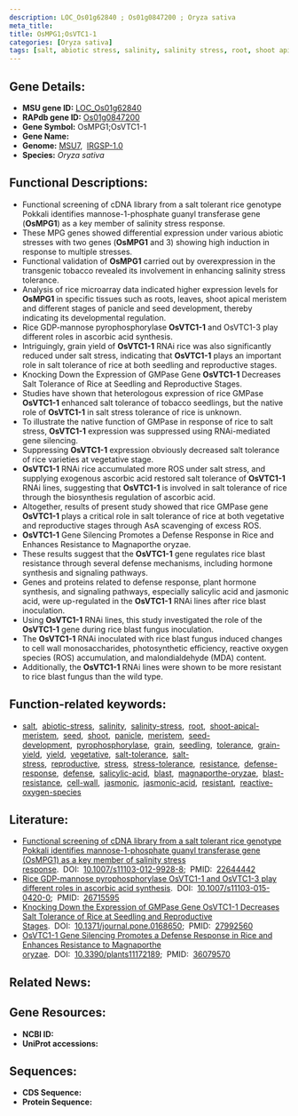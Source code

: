 ```yaml
---
description: LOC_Os01g62840 ; Os01g0847200 ; Oryza sativa
meta_title:
title: OsMPG1;OsVTC1-1
categories: [Oryza sativa]
tags: [salt, abiotic stress, salinity, salinity stress, root, shoot apical meristem, seed, shoot, panicle, meristem, seed development, pyrophosphorylase, grain, seedling, tolerance, grain yield, yield, vegetative, salt tolerance, salt stress, reproductive, stress, stress tolerance, resistance, defense response, defense, salicylic acid, blast, magnaporthe oryzae, blast resistance, cell wall, jasmonic, jasmonic acid, resistant, reactive oxygen species]
---
```


## Gene Details:
- **MSU gene ID:** [LOC_Os01g62840](http://rice.uga.edu/cgi-bin/ORF_infopage.cgi?orf=LOC_Os01g62840)  
- **RAPdb gene ID:** [Os01g0847200](https://rapdb.dna.affrc.go.jp/locus/?name=Os01g0847200)  
- **Gene Symbol:** OsMPG1;OsVTC1-1
- **Gene Name:**
- **Genome:**  [MSU7](http://rice.uga.edu/),&nbsp;&nbsp;[IRGSP-1.0](https://rapdb.dna.affrc.go.jp/download/irgsp1.html)
- **Species:** *Oryza sativa*

## Functional Descriptions:
   - Functional screening of cDNA library from a salt tolerant rice genotype Pokkali identifies mannose-1-phosphate guanyl transferase gene (**OsMPG1**) as a key member of salinity stress response.
   - These MPG genes showed differential expression under various abiotic stresses with two genes (**OsMPG1** and 3) showing high induction in response to multiple stresses.
   - Functional validation of **OsMPG1** carried out by overexpression in the transgenic tobacco revealed its involvement in enhancing salinity stress tolerance.
   - Analysis of rice microarray data indicated higher expression levels for **OsMPG1** in specific tissues such as roots, leaves, shoot apical meristem and different stages of panicle and seed development, thereby indicating its developmental regulation.
   - Rice GDP-mannose pyrophosphorylase **OsVTC1-1** and OsVTC1-3 play different roles in ascorbic acid synthesis.
   - Intriguingly, grain yield of **OsVTC1-1** RNAi rice was also significantly reduced under salt stress, indicating that **OsVTC1-1** plays an important role in salt tolerance of rice at both seedling and reproductive stages.
   - Knocking Down the Expression of GMPase Gene **OsVTC1-1** Decreases Salt Tolerance of  Rice at Seedling and Reproductive Stages.
   - Studies have shown that heterologous expression of rice GMPase **OsVTC1-1**  enhanced salt tolerance of tobacco seedlings, but the native role of **OsVTC1-1** in  salt stress tolerance of rice is unknown.
   - To illustrate the native function of GMPase in response of rice to salt stress, **OsVTC1-1** expression was suppressed using RNAi-mediated gene silencing.
   - Suppressing **OsVTC1-1** expression obviously decreased salt tolerance of rice varieties at vegetative stage.
   - **OsVTC1-1** RNAi rice accumulated more ROS under salt stress, and supplying exogenous ascorbic acid restored salt tolerance of **OsVTC1-1** RNAi lines, suggesting that **OsVTC1-1** is involved in salt tolerance of rice through the biosynthesis regulation of ascorbic acid.
   - Altogether, results of present study showed that rice GMPase gene **OsVTC1-1** plays  a critical role in salt tolerance of rice at both vegetative and reproductive stages through AsA scavenging of excess ROS.
   - **OsVTC1-1** Gene Silencing Promotes a Defense Response in Rice and Enhances Resistance to Magnaporthe oryzae.
   - These results suggest that the **OsVTC1-1** gene regulates rice blast resistance through several defense mechanisms, including hormone synthesis and signaling pathways.
   - Genes and proteins related to defense response, plant hormone synthesis, and signaling pathways, especially salicylic acid and jasmonic acid, were up-regulated in the **OsVTC1-1** RNAi lines after rice blast inoculation.
   - Using **OsVTC1-1** RNAi lines, this study investigated the role of the **OsVTC1-1** gene during rice blast fungus inoculation.
   - The **OsVTC1-1** RNAi inoculated with rice blast fungus induced changes to cell wall monosaccharides, photosynthetic efficiency, reactive oxygen species (ROS) accumulation, and malondialdehyde (MDA) content.
   - Additionally, the **OsVTC1-1** RNAi lines were shown to be more resistant to rice blast fungus than the wild type.

## Function-related keywords:
   - [salt](/tags/salt/),&nbsp;&nbsp;[abiotic-stress](/tags/abiotic-stress/),&nbsp;&nbsp;[salinity](/tags/salinity/),&nbsp;&nbsp;[salinity-stress](/tags/salinity-stress/),&nbsp;&nbsp;[root](/tags/root/),&nbsp;&nbsp;[shoot-apical-meristem](/tags/shoot-apical-meristem/),&nbsp;&nbsp;[seed](/tags/seed/),&nbsp;&nbsp;[shoot](/tags/shoot/),&nbsp;&nbsp;[panicle](/tags/panicle/),&nbsp;&nbsp;[meristem](/tags/meristem/),&nbsp;&nbsp;[seed-development](/tags/seed-development/),&nbsp;&nbsp;[pyrophosphorylase](/tags/pyrophosphorylase/),&nbsp;&nbsp;[grain](/tags/grain/),&nbsp;&nbsp;[seedling](/tags/seedling/),&nbsp;&nbsp;[tolerance](/tags/tolerance/),&nbsp;&nbsp;[grain-yield](/tags/grain-yield/),&nbsp;&nbsp;[yield](/tags/yield/),&nbsp;&nbsp;[vegetative](/tags/vegetative/),&nbsp;&nbsp;[salt-tolerance](/tags/salt-tolerance/),&nbsp;&nbsp;[salt-stress](/tags/salt-stress/),&nbsp;&nbsp;[reproductive](/tags/reproductive/),&nbsp;&nbsp;[stress](/tags/stress/),&nbsp;&nbsp;[stress-tolerance](/tags/stress-tolerance/),&nbsp;&nbsp;[resistance](/tags/resistance/),&nbsp;&nbsp;[defense-response](/tags/defense-response/),&nbsp;&nbsp;[defense](/tags/defense/),&nbsp;&nbsp;[salicylic-acid](/tags/salicylic-acid/),&nbsp;&nbsp;[blast](/tags/blast/),&nbsp;&nbsp;[magnaporthe-oryzae](/tags/magnaporthe-oryzae/),&nbsp;&nbsp;[blast-resistance](/tags/blast-resistance/),&nbsp;&nbsp;[cell-wall](/tags/cell-wall/),&nbsp;&nbsp;[jasmonic](/tags/jasmonic/),&nbsp;&nbsp;[jasmonic-acid](/tags/jasmonic-acid/),&nbsp;&nbsp;[resistant](/tags/resistant/),&nbsp;&nbsp;[reactive-oxygen-species](/tags/reactive-oxygen-species/)

## Literature:
   - [Functional screening of cDNA library from a salt tolerant rice genotype Pokkali identifies mannose-1-phosphate guanyl transferase gene (OsMPG1) as a key member of salinity stress response](https://www.doi.org/10.1007/s11103-012-9928-8).&nbsp;&nbsp;DOI:&nbsp;&nbsp;[10.1007/s11103-012-9928-8](https://www.doi.org/10.1007/s11103-012-9928-8);&nbsp;&nbsp;PMID:&nbsp;&nbsp;[22644442](https://pubmed.ncbi.nlm.nih.gov/22644442/)
   - [Rice GDP-mannose pyrophosphorylase OsVTC1-1 and OsVTC1-3 play different roles in ascorbic acid synthesis](https://www.doi.org/10.1007/s11103-015-0420-0).&nbsp;&nbsp;DOI:&nbsp;&nbsp;[10.1007/s11103-015-0420-0](https://www.doi.org/10.1007/s11103-015-0420-0);&nbsp;&nbsp;PMID:&nbsp;&nbsp;[26715595](https://pubmed.ncbi.nlm.nih.gov/26715595/)
   - [Knocking Down the Expression of GMPase Gene OsVTC1-1 Decreases Salt Tolerance of Rice at Seedling and Reproductive Stages](https://www.doi.org/10.1371/journal.pone.0168650).&nbsp;&nbsp;DOI:&nbsp;&nbsp;[10.1371/journal.pone.0168650](https://www.doi.org/10.1371/journal.pone.0168650);&nbsp;&nbsp;PMID:&nbsp;&nbsp;[27992560](https://pubmed.ncbi.nlm.nih.gov/27992560/)
   - [OsVTC1-1 Gene Silencing Promotes a Defense Response in Rice and Enhances Resistance to Magnaporthe oryzae](https://www.doi.org/10.3390/plants11172189).&nbsp;&nbsp;DOI:&nbsp;&nbsp;[10.3390/plants11172189](https://www.doi.org/10.3390/plants11172189);&nbsp;&nbsp;PMID:&nbsp;&nbsp;[36079570](https://pubmed.ncbi.nlm.nih.gov/36079570/)

## Related News:

## Gene Resources:
- **NCBI ID:**  []()
- **UniProt accessions:** [](https://www.uniprot.org/uniprotkb//entry)

## Sequences:
- **CDS Sequence:**
- **Protein Sequence:**
